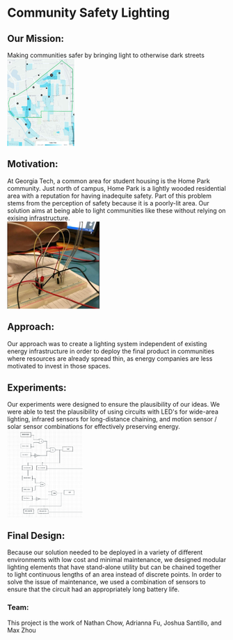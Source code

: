 # Community Safety Lighting
## Our Mission:
Making communities safer by bringing light to otherwise dark streets
<img src="homeparkcrime.jpg" width="auto" height="200px" style="display:flex;">
## Motivation:
At Georgia Tech, a common area for student housing is the Home Park community. Just north of campus, Home Park is a lightly wooded residential area with a reputation for having inadequite safety. Part of this problem stems from the perception of safety because it is a poorly-lit area. Our solution aims at being able to light communities like these without relying on exising infrastructure.
<img src="circuit.jpg" width="auto" height="200px" style="display:flex;">
## Approach:
Our approach was to create a lighting system independent of existing energy infrastructure in order to deploy the final product in communities where resources are already spread thin, as energy companies are less motivated to invest in those spaces.
## Experiments:
Our experiments were designed to ensure the plausibility of our ideas. We were able to test the plausibility of using circuits with LED's for wide-area lighting, infrared sensors for long-distance chaining, and motion sensor / solar sensor combinations for effectively preserving energy.
<img src="diagram.png" width="auto" height="200px" style="display:flex;">
## Final Design:
Because our solution needed to be deployed in a variety of different environments with low cost and minimal maintenance, we designed modular lighting elements that have stand-alone utility but can be chained together to light continuous lengths of an area instead of discrete points. In order to solve the issue of maintenance, we used a combination of sensors to ensure that the circuit had an appropriately long battery life.

### Team:
This project is the work of Nathan Chow, Adrianna Fu, Joshua Santillo, and Max Zhou
